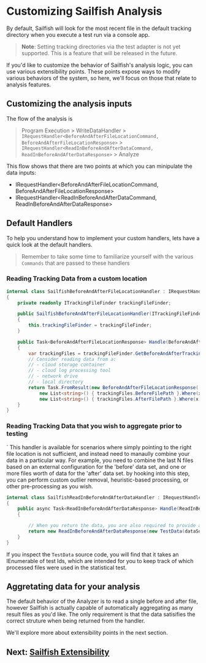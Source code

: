 # Customizing Sailfish Analysis

By default, Sailfish will look for the most recent file in the default tracking directory when you execute a test run via a console app.

> **Note**: Setting tracking directories via the test adapter is not yet supported. This is a feature that will be released in the future.

If you'd like to customize the behavior of Sailfish's analysis logic, you can use various extensibility points. These points expose ways to modify various behaviors of the system, so here, we'll focus on those that relate to analysis features.

## Customizing the analysis inputs

The flow of the analysis is

> Program Execution > WriteDataHandler > `IRequestHandler<BeforeAndAfterFileLocationCommand, BeforeAndAfterFileLocationResponse>` > `IRequestHandler<ReadInBeforeAndAfterDataCommand, ReadInBeforeAndAfterDataResponse>` > Analyze

This flow shows that there are two points at which you can minipulate the data inputs:

- IRequestHandler<BeforeAndAfterFileLocationCommand, BeforeAndAfterFileLocationResponse>
- IRequestHandler<ReadInBeforeAndAfterDataCommand, ReadInBeforeAndAfterDataResponse>

## Default Handlers

To help you understand how to implement your custom handlers, lets have a quick look at the default handlers.

> Remember to take some time to familiarize yourself with the various `Commands` that are passed to these handlers

### Reading Tracking Data from a custom location

```csharp
internal class SailfishBeforeAndAfterFileLocationHandler : IRequestHandler<BeforeAndAfterFileLocationCommand, BeforeAndAfterFileLocationResponse>
{
    private readonly ITrackingFileFinder trackingFileFinder;

    public SailfishBeforeAndAfterFileLocationHandler(ITrackingFileFinder trackingFileFinder)
    {
        this.trackingFileFinder = trackingFileFinder;
    }

    public Task<BeforeAndAfterFileLocationResponse> Handle(BeforeAndAfterFileLocationCommand request, CancellationToken cancellationToken)
    {
        var trackingFiles = trackingFileFinder.GetBeforeAndAfterTrackingFiles(request.DefaultDirectory, request.BeforeTarget, request.Tags);
        // Consider reading data from a:
        // - cloud storage container
        // - cloud log processing tool
        // - network drive
        // - local directory
        return Task.FromResult(new BeforeAndAfterFileLocationResponse(
            new List<string>() { trackingFiles.BeforeFilePath }.Where(x => !string.IsNullOrEmpty(x)),
            new List<string>() { trackingFiles.AfterFilePath }.Where(x => !string.IsNullOrEmpty(x))));
    }
}
```

### Reading Tracking Data that you wish to aggregate prior to testing
`
This handler is available for scenarios where simply pointing to the right file location is not sufficient, and instead need to manaully combine your data in a particular way. For example, you need to combine the last N files based on an external configuration for the 'before' data set, and one or more files worth of data for the 'after' data set. by hooking into this step, you can perform custom outlier removal, heuristic-based processing, or other pre-processing as you wish.

```csharp
internal class SailfishReadInBeforeAndAfterDataHandler : IRequestHandler<ReadInBeforeAndAfterDataCommand, ReadInBeforeAndAfterDataResponse>
{
    public async Task<ReadInBeforeAndAfterDataResponse> Handle(ReadInBeforeAndAfterDataCommand request, CancellationToken cancellationToken)
    {

        // When you return the data, you are also required to provide an IEnumerable<string> that represents the files that were used.
        return new ReadInBeforeAndAfterDataResponse(new TestData(dataSourcesBefore, beforeData), new TestData(dataSourcesAfter, afterData));
    }
}
```

If you inspect the `TestData` source code, you will find that it takes an IEnumerable of test Ids, which are intended for you to keep track of which processed files were used in the statistical test.

## Aggretating data for your analysis

The default behavior of the Analyzer is to read a single before and after file, however Sailfish is actually capable of automatically aggregating as many result files as you'd like. The only requirement is that the data satisifies the correct struture when being returned from the handler.

We'll explore more about extensibility points in the next section.

## Next: [Sailfish Extensibility](../6/sailfish-extensibility.md)
